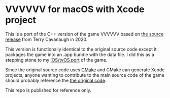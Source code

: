 #  VVVVVV for macOS with Xcode project

This is a port of the C++ version of the game VVVVVV based on [the source release](https://github.com/TerryCavanagh/VVVVVV) from Terry Cavanaugh in 2020. 

This version is functionally identical to the original source code except it packages the game into an .app bundle with the data file. I did this as a stepping stone to my [iOS/tvOS port](https://github.com/tomkidd/VVVVVV-iOS) of the game. 

Since the original source code uses [CMake](https://cmake.org/) and CMake can generate Xcode projects, anyone wanting to contribute to the main source code of the game should probably reference the [the original code](https://github.com/TerryCavanagh/VVVVVV). 

This repo is published for reference only. 